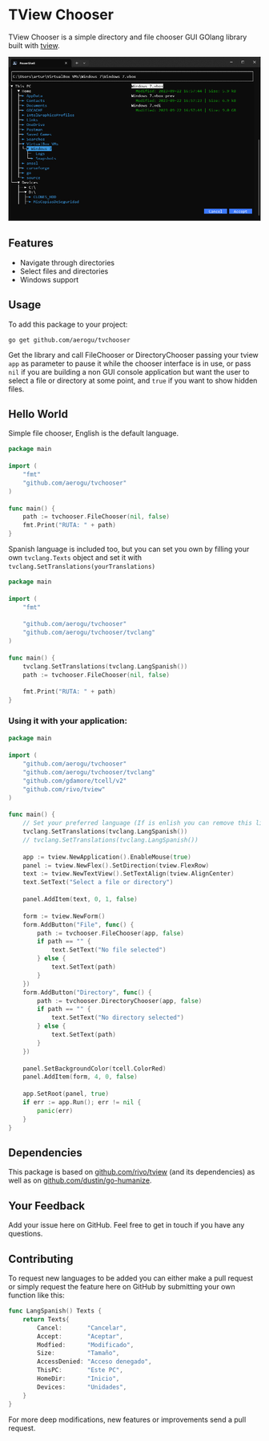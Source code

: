 # TView Chooser

TView Chooser is a simple directory and file chooser GUI GOlang library built with [tview](https://github.com/rivo/tview).

![ScreenShot](https://raw.githubusercontent.com/AEROGU/tvchooser/main/ScreenShot.png)

## Features
- Navigate through directories
- Select files and directories
- Windows support

## Usage

To add this package to your project:

```
go get github.com/aerogu/tvchooser
```

Get the library and call FileChooser or DirectoryChooser passing your tview `app` as parameter to pause it while the chooser interface is in use, or pass `nil` if you are building a non GUI console application but want the user to select a file or directory at some point, and `true` if you want to show hidden files. 

## Hello World

Simple file chooser, English is the default language.

```go
package main

import (
	"fmt"
	"github.com/aerogu/tvchooser"
)

func main() {
	path := tvchooser.FileChooser(nil, false)
	fmt.Print("RUTA: " + path)
}
```

Spanish language is included too, but you can set you own by filling your own `tvclang.Texts` object and set it with `tvclang.SetTranslations(yourTranslations)`

```go
package main

import (
	"fmt"

	"github.com/aerogu/tvchooser"
	"github.com/aerogu/tvchooser/tvclang"
)

func main() {
	tvclang.SetTranslations(tvclang.LangSpanish())
	path := tvchooser.FileChooser(nil, false)

	fmt.Print("RUTA: " + path)
}
```

### Using it with your application:

```go
package main

import (
	"github.com/aerogu/tvchooser"
	"github.com/aerogu/tvchooser/tvclang"
	"github.com/gdamore/tcell/v2"
	"github.com/rivo/tview"
)

func main() {
	// Set your preferred language (If is enlish you can remove this line because it is the default)
	tvclang.SetTranslations(tvclang.LangSpanish())
	// tvclang.SetTranslations(tvclang.LangSpanish())

	app := tview.NewApplication().EnableMouse(true)
	panel := tview.NewFlex().SetDirection(tview.FlexRow)
	text := tview.NewTextView().SetTextAlign(tview.AlignCenter)
	text.SetText("Select a file or directory")

	panel.AddItem(text, 0, 1, false)

	form := tview.NewForm()
	form.AddButton("File", func() {
		path := tvchooser.FileChooser(app, false)
		if path == "" {
			text.SetText("No file selected")
		} else {
			text.SetText(path)
		}
	})
	form.AddButton("Directory", func() {
		path := tvchooser.DirectoryChooser(app, false)
		if path == "" {
			text.SetText("No directory selected")
		} else {
			text.SetText(path)
		}
	})

	panel.SetBackgroundColor(tcell.ColorRed)
	panel.AddItem(form, 4, 0, false)

	app.SetRoot(panel, true)
	if err := app.Run(); err != nil {
		panic(err)
	}
}
```



## Dependencies

This package is based on [github.com/rivo/tview](https://github.com/rivo/tview) (and its dependencies) as well as on [github.com/dustin/go-humanize](https://github.com/dustin/go-humanize).

## Your Feedback

Add your issue here on GitHub. Feel free to get in touch if you have any questions.

## Contributing

To request new languages to be added you can either make a pull request or simply request the feature here on GitHub by submitting your own function like this:

```go
func LangSpanish() Texts {
	return Texts{
		Cancel:       "Cancelar",
		Accept:       "Aceptar",
		Modfied:      "Modificado",
		Size:         "Tamaño",
		AccessDenied: "Acceso denegado",
		ThisPC:       "Este PC",
		HomeDir:      "Inicio",
		Devices:      "Unidades",
	}
}
```

For more deep modifications, new features or improvements send a pull request.

